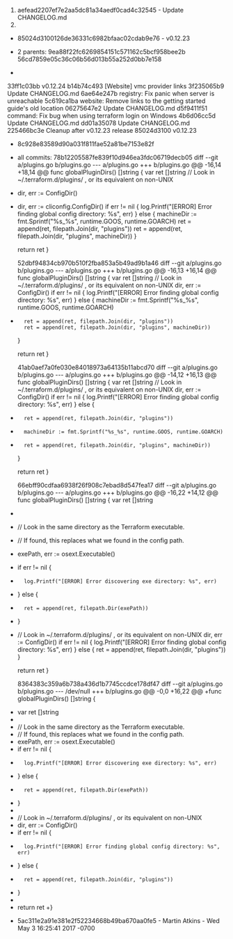  
1. aefead2207ef7e2aa5dc81a34aedf0cad4c32545 - Update CHANGELOG.md
2. 
- 85024d3100126de36331c6982bfaac02cdab9e76 - v0.12.23

- 2 parents:
	9ea88f22fc6269854151c571162c5bcf958bee2b
	56cd7859e05c36c06b56d013b55a252d0bb7e158

- 
33ff1c03bb v0.12.24
b14b74c493 [Website] vmc provider links
3f235065b9 Update CHANGELOG.md
6ae64e247b registry: Fix panic when server is unreachable
5c619ca1ba website: Remove links to the getting started guide's old location
06275647e2 Update CHANGELOG.md
d5f9411f51 command: Fix bug when using terraform login on Windows
4b6d06cc5d Update CHANGELOG.md
dd01a35078 Update CHANGELOG.md
225466bc3e Cleanup after v0.12.23 release
85024d3100 v0.12.23

- 8c928e83589d90a031f811fae52a81be7153e82f

- all commits:
	78b12205587fe839f10d946ea3fdc06719decb05
diff --git a/plugins.go b/plugins.go
--- a/plugins.go
+++ b/plugins.go
@@ -16,14 +18,14 @@
 func globalPluginDirs() []string {
 	var ret []string
 	// Look in ~/.terraform.d/plugins/ , or its equivalent on non-UNIX
-	dir, err := ConfigDir()
+	dir, err := cliconfig.ConfigDir()
 	if err != nil {
 		log.Printf("[ERROR] Error finding global config directory: %s", err)
 	} else {
 		machineDir := fmt.Sprintf("%s_%s", runtime.GOOS, runtime.GOARCH)
 		ret = append(ret, filepath.Join(dir, "plugins"))
 		ret = append(ret, filepath.Join(dir, "plugins", machineDir))
 	}
 
 	return ret
 }

	52dbf94834cb970b510f2fba853a5b49ad9b1a46
diff --git a/plugins.go b/plugins.go
--- a/plugins.go
+++ b/plugins.go
@@ -16,13 +16,14 @@
 func globalPluginDirs() []string {
 	var ret []string
 	// Look in ~/.terraform.d/plugins/ , or its equivalent on non-UNIX
 	dir, err := ConfigDir()
 	if err != nil {
 		log.Printf("[ERROR] Error finding global config directory: %s", err)
 	} else {
 		machineDir := fmt.Sprintf("%s_%s", runtime.GOOS, runtime.GOARCH)
+		ret = append(ret, filepath.Join(dir, "plugins"))
 		ret = append(ret, filepath.Join(dir, "plugins", machineDir))
 	}
 
 	return ret
 }

	41ab0aef7a0fe030e84018973a64135b11abcd70
diff --git a/plugins.go b/plugins.go
--- a/plugins.go
+++ b/plugins.go
@@ -14,12 +16,13 @@
 func globalPluginDirs() []string {
 	var ret []string
 	// Look in ~/.terraform.d/plugins/ , or its equivalent on non-UNIX
 	dir, err := ConfigDir()
 	if err != nil {
 		log.Printf("[ERROR] Error finding global config directory: %s", err)
 	} else {
-		ret = append(ret, filepath.Join(dir, "plugins"))
+		machineDir := fmt.Sprintf("%s_%s", runtime.GOOS, runtime.GOARCH)
+		ret = append(ret, filepath.Join(dir, "plugins", machineDir))
 	}
 
 	return ret
 }

	66ebff90cdfaa6938f26f908c7ebad8d547fea17
diff --git a/plugins.go b/plugins.go
--- a/plugins.go
+++ b/plugins.go
@@ -16,22 +14,12 @@
 func globalPluginDirs() []string {
 	var ret []string
-
-	// Look in the same directory as the Terraform executable.
-	// If found, this replaces what we found in the config path.
-	exePath, err := osext.Executable()
-	if err != nil {
-		log.Printf("[ERROR] Error discovering exe directory: %s", err)
-	} else {
-		ret = append(ret, filepath.Dir(exePath))
-	}
-
 	// Look in ~/.terraform.d/plugins/ , or its equivalent on non-UNIX
 	dir, err := ConfigDir()
 	if err != nil {
 		log.Printf("[ERROR] Error finding global config directory: %s", err)
 	} else {
 		ret = append(ret, filepath.Join(dir, "plugins"))
 	}
 
 	return ret
 }

	8364383c359a6b738a436d1b7745ccdce178df47
diff --git a/plugins.go b/plugins.go
--- /dev/null
+++ b/plugins.go
@@ -0,0 +16,22 @@
+func globalPluginDirs() []string {
+	var ret []string
+
+	// Look in the same directory as the Terraform executable.
+	// If found, this replaces what we found in the config path.
+	exePath, err := osext.Executable()
+	if err != nil {
+		log.Printf("[ERROR] Error discovering exe directory: %s", err)
+	} else {
+		ret = append(ret, filepath.Dir(exePath))
+	}
+
+	// Look in ~/.terraform.d/plugins/ , or its equivalent on non-UNIX
+	dir, err := ConfigDir()
+	if err != nil {
+		log.Printf("[ERROR] Error finding global config directory: %s", err)
+	} else {
+		ret = append(ret, filepath.Join(dir, "plugins"))
+	}
+
+	return ret
+}

- 5ac311e2a91e381e2f52234668b49ba670aa0fe5 - Martin Atkins - Wed May 3 16:25:41 2017 -0700
